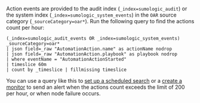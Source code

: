 Action events are provided to the audit index (`_index=sumologic_audit`) or the system index (`_index=sumologic_system_events`) in the `OAR` source category (`_sourceCategory=oar*`). Run the following query to find the actions count per hour:

```
(_index=sumologic_audit_events OR _index=sumologic_system_events) _sourceCategory=oar*
| json field=_raw "AutomationAction.name" as actionName nodrop
| json field=_raw "AutomationAction.playbook" as playbook nodrop 
| where eventName = "AutomationActionStarted"
| timeslice 60m
| count by _timeslice | fillmissing timeslice
```

You can use a query like this to [set up a scheduled search](/docs/alerts/scheduled-searches/) or a [create a monitor](/docs/alerts/monitors/) to send an alert when the actions count exceeds the limit of 200 per hour, or when node failure occurs. 